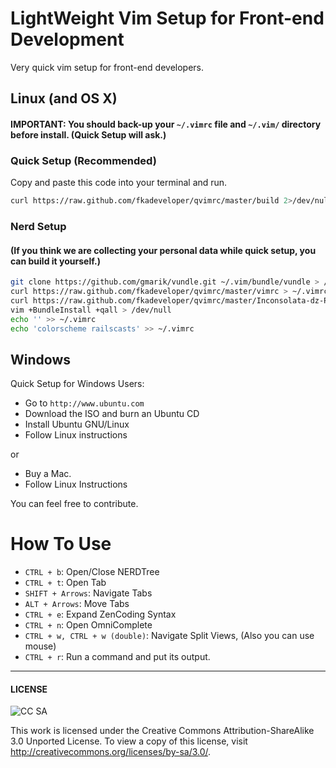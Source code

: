 LightWeight Vim Setup for Front-end Development
===============================================

Very quick vim setup for front-end developers.

## Linux (and OS X)

#### IMPORTANT: You should back-up your `~/.vimrc` file and `~/.vim/` directory before install. (Quick Setup will ask.)

### Quick Setup (Recommended)

Copy and paste this code into your terminal and run.

```bash
curl https://raw.github.com/fkadeveloper/qvimrc/master/build 2>/dev/null > /tmp/build.sh && chmod +x /tmp/build.sh && /tmp/build.sh
```

### Nerd Setup 
#### (If you think we are collecting your personal data while quick setup, you can build it yourself.)

```bash
git clone https://github.com/gmarik/vundle.git ~/.vim/bundle/vundle > /dev/null
curl https://raw.github.com/fkadeveloper/qvimrc/master/vimrc > ~/.vimrc
curl https://raw.github.com/fkadeveloper/qvimrc/master/Inconsolata-dz-Powerline.otf > ~/.fonts/Inconsolata-dz-Powerline.otf
vim +BundleInstall +qall > /dev/null
echo '' >> ~/.vimrc
echo 'colorscheme railscasts' >> ~/.vimrc
```

## Windows

Quick Setup for Windows Users:

 * Go to `http://www.ubuntu.com`
 * Download the ISO and burn an Ubuntu CD
 * Install Ubuntu GNU/Linux
 * Follow Linux instructions

or

 * Buy a Mac.
 * Follow Linux Instructions

You can feel free to contribute.

# How To Use

 * `CTRL + b`: Open/Close NERDTree
 * `CTRL + t`: Open Tab
 * `SHIFT + Arrows`: Navigate Tabs
 * `ALT + Arrows`: Move Tabs
 * `CTRL + e`: Expand ZenCoding Syntax
 * `CTRL + n`: Open OmniComplete
 * `CTRL + w, CTRL + w (double)`: Navigate Split Views, (Also you can use mouse)
 * `CTRL + r`: Run a command and put its output.

----
#### LICENSE

![CC SA](http://i.creativecommons.org/l/by-sa/3.0/88x31.png)

This work is licensed under the Creative Commons Attribution-ShareAlike 3.0 Unported License. To view a copy of this license, visit http://creativecommons.org/licenses/by-sa/3.0/.